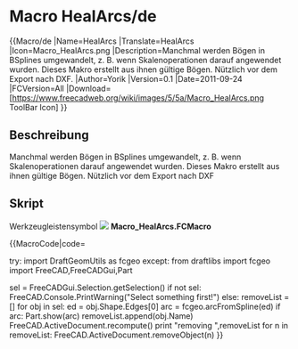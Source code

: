 # Macro HealArcs/de

 {{Macro/de
|Name=HealArcs
|Translate=HealArcs
|Icon=Macro_HealArcs.png
|Description=Manchmal werden Bögen in BSplines umgewandelt, z. B. wenn Skalenoperationen darauf angewendet wurden. Dieses Makro erstellt aus ihnen gültige Bögen. Nützlich vor dem Export nach DXF.
|Author=Yorik
|Version=0.1
|Date=2011-09-24
|FCVersion=All
|Download=[https://www.freecadweb.org/wiki/images/5/5a/Macro_HealArcs.png ToolBar Icon]
}}

## Beschreibung

Manchmal werden Bögen in BSplines umgewandelt, z. B. wenn Skalenoperationen darauf angewendet wurden. Dieses Makro erstellt aus ihnen gültige Bögen. Nützlich vor dem Export nach DXF

## Skript

Werkzeugleistensymbol ![](images/Macro_HealArcs.png ) **Macro\_HealArcs.FCMacro**


{{MacroCode|code=

try:
    import DraftGeomUtils as fcgeo
except:
    from draftlibs import fcgeo
import FreeCAD,FreeCADGui,Part

sel = FreeCADGui.Selection.getSelection()
if not sel:
    FreeCAD.Console.PrintWarning("Select something first!")
else:
    removeList = []
    for obj in sel:
        ed = obj.Shape.Edges[0]
        arc = fcgeo.arcFromSpline(ed)
        if arc:
            Part.show(arc)
            removeList.append(obj.Name)
    FreeCAD.ActiveDocument.recompute()
    print "removing ",removeList
    for n in removeList:
        FreeCAD.ActiveDocument.removeObject(n)
}}





